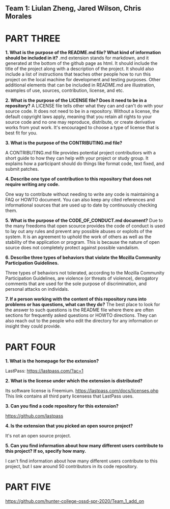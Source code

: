 
Team 1: Liulan Zheng, Jared Wilson, Chris Morales
-------------

PART THREE
==============


**1. What is the purpose of the README.md file? What kind of information should be included in it?**
.md extension stands for markdown, and it generated at the bottom of the github page as html. It should include the title of the project along with a description of the project. It should also include a list of instructions that teaches other people how to run this project on the local machine for development and testing purposes. Other additional elements that can be included in README.md are illustration, examples of use, sources, contribution, license, and etc.
  
**2. What is the purpose of the LICENSE file? Does it need to be in a repository?**
 A LICENSE file tells other what they can and can't do with your source code. It does not need to be in a repository. Without a license, the default copyright laws apply, meaning that you retain all rights to your source code and no one may reproduce, distribute, or create derivative works from yout work. It's encouraged to choose a type of license that is best fit for you.

**3. What is the purpose of the CONTRIBUTING.md file?**

A CONTRIBUTING.md file provides potential project contributiors with a short guide to how they can help with your project or study group. It explains how a participant should do things like format code, text fixed, and submit patches.

**4. Describe one type of contribution to this repository that does not require writing any code.**

One way to contribute without needing to write any code is maintaining a FAQ or HOWTO document. You can also keep any cited references and informational sources that are used up to date by continuously checking them. 

**5. What is the purpose of the CODE_OF_CONDUCT.md document?**
Due to the many freedoms that open scource provides the code of conduct is used to lay out any rules and prevent any possible abuses or exploits of the system. It is an agreement to uphold the work of others as well as the stability of the application or program. This is because the nature of open source does not completely protect against possible vandalism.

**6. Describe three types of behaviors that violate the Mozilla Community Participation Guidelines.**  

Three types of behaviors not tolerated, according to the Mozilla Community Participation Guidelines, are violence (or threats of violence), derogatory comments that are used for the sole purpose of discrimination, and personal attacks on individals.

**7. If a person working with the content of this repository runs into problems or has questions, what can they do?**
The best place to look for the answer to such questions is the README file where there are often sections for frequently asked questions or HOWTO directions. They can also reach out to the people who edit the directory for any information or insight they could provide. 


PART FOUR
==============

**1. What is the homepage for the extension?**

LastPass: https://lastpass.com/?ac=1

**2. What is the license under which the extension is distributed?**

Its software license is Freemium.
https://lastpass.com/docs/licenses.php This link contains all third party licensess that LastPass uses.

**3. Can you find a code repository for this extension?**

https://github.com/lastpass

**4. Is the extension that you picked an open source project?**

It's not an open source project.

**5. Can you find information about how many different users contribute to this project? If so, specify how many.**

I can't find information about how many different users contribute to this project, but I saw around 50 contributors in its code repository.


PART FIVE
==============
https://github.com/hunter-college-ossd-spr-2020/Team_1_add_on
